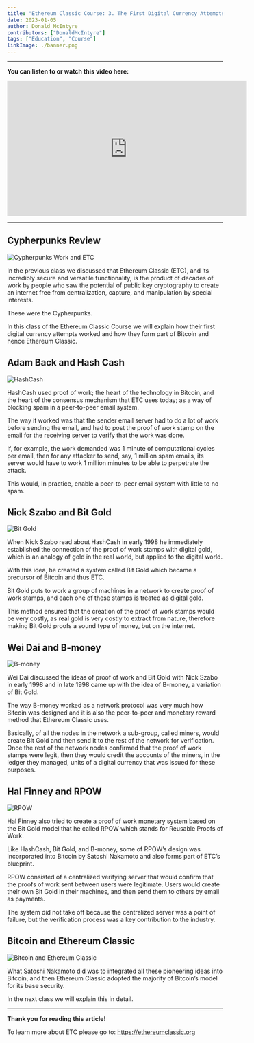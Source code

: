 ```yaml
---
title: "Ethereum Classic Course: 3. The First Digital Currency Attempts"
date: 2023-01-05
author: Donald McIntyre
contributors: ["DonaldMcIntyre"]
tags: ["Education", "Course"]
linkImage: ./banner.png
---
```


---
**You can listen to or watch this video here:**

<iframe width="560" height="315" src="https://www.youtube.com/embed/2CEE6Chfrpg" title="YouTube video player" frameborder="0" allow="accelerometer; autoplay; clipboard-write; encrypted-media; gyroscope; picture-in-picture" allowfullscreen></iframe>

---

## Cypherpunks Review

![Cypherpunks Work and ETC](./etc-course-3-intro.png)

In the previous class we discussed that Ethereum Classic (ETC), and its incredibly secure and versatile functionality, is the product of decades of work by people who saw the potential of public key cryptography to create an internet free from centralization, capture, and manipulation by special interests.

These were the Cypherpunks.

In this class of the Ethereum Classic Course we will explain how their first digital currency attempts worked and how they form part of Bitcoin and hence Ethereum Classic.

## Adam Back and Hash Cash

![HashCash](./hashcash.png)

HashCash used proof of work; the heart of the technology in Bitcoin, and the heart of the consensus mechanism that ETC uses today; as a way of blocking spam in a peer-to-peer email system.

The way it worked was that the sender email server had to do a lot of work before sending the email, and had to post the proof of work stamp on the email for the receiving server to verify that the work was done.

If, for example, the work demanded was 1 minute of computational cycles per email, then for any attacker to send, say, 1 million spam emails, its server would have to work 1 million minutes to be able to perpetrate the attack.

This would, in practice, enable a peer-to-peer email system with little to no spam.

## Nick Szabo and Bit Gold

![Bit Gold](./bit-gold-course.png)

When Nick Szabo read about HashCash in early 1998 he immediately established the connection of the proof of work stamps with digital gold, which is an analogy of gold in the real world, but applied to the digital world.

With this idea, he created a system called Bit Gold which became a precursor of Bitcoin and thus ETC.

Bit Gold puts to work a group of machines in a network to create proof of work stamps, and each one of these stamps is treated as digital gold.

This method ensured that the creation of the proof of work stamps would be very costly, as real gold is very costly to extract from nature, therefore making Bit Gold proofs a sound type of money, but on the internet.

## Wei Dai and B-money

![B-money](./b-money.png)

Wei Dai discussed the ideas of proof of work and Bit Gold with Nick Szabo in early 1998 and in late 1998 came up with the idea of B-money, a variation of Bit Gold.

The way B-money worked as a network protocol was very much how Bitcoin was designed and it is also the peer-to-peer and monetary reward method that Ethereum Classic uses.

Basically, of all the nodes in the network a sub-group, called miners, would create Bit Gold and then send it to the rest of the network for verification. Once the rest of the network nodes confirmed that the proof of work stamps were legit, then they would credit the accounts of the miners, in the ledger they managed, units of a digital currency that was issued for these purposes.

## Hal Finney and RPOW

![RPOW](./rpow.png)

Hal Finney also tried to create a proof of work monetary system based on the Bit Gold model that he called RPOW which stands for Reusable Proofs of Work.

Like HashCash, Bit Gold, and B-money, some of RPOW’s design was incorporated into Bitcoin by Satoshi Nakamoto and also forms part of ETC’s blueprint.

RPOW consisted of a centralized verifying server that would confirm that the proofs of work sent between users were legitimate. Users would create their own Bit Gold in their machines, and then send them to others by email as payments. 

The system did not take off because the centralized server was a point of failure, but the verification process was a key contribution to the industry.

## Bitcoin and Ethereum Classic

![Bitcoin and Ethereum Classic](./btc-etc-course.png)

What Satoshi Nakamoto did was to integrated all these pioneering ideas into Bitcoin, and then Ethereum Classic adopted the majority of Bitcoin’s model for its base security. 

In the next class we will explain this in detail.

---

**Thank you for reading this article!**

To learn more about ETC please go to: https://ethereumclassic.org
